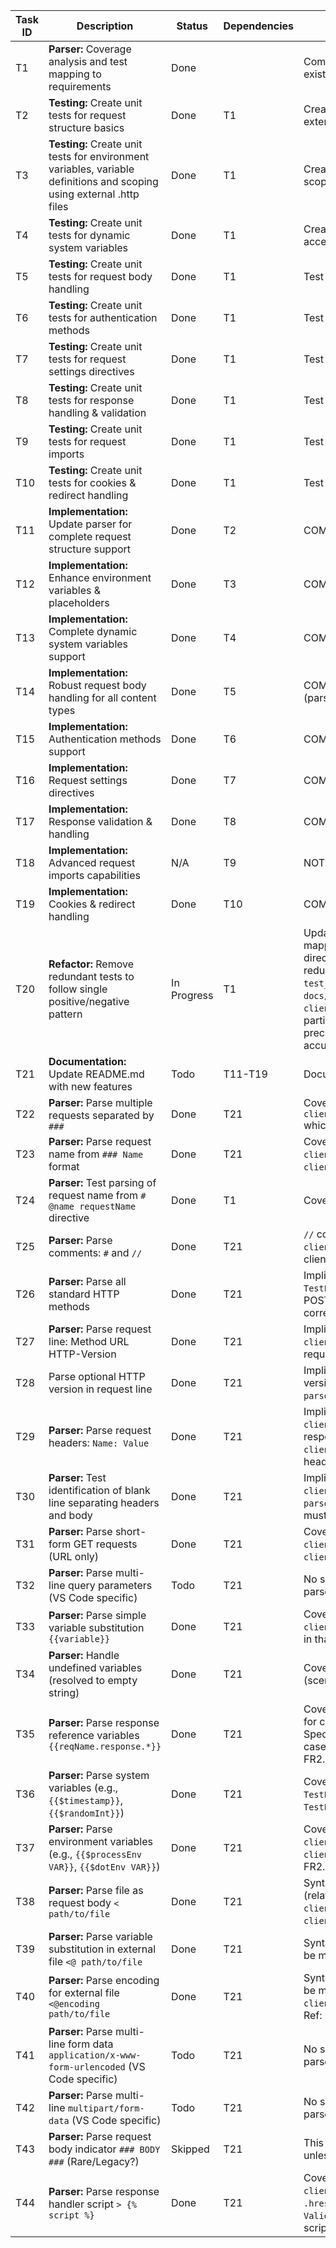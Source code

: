 | Task ID | Description                                                                 | Status | Dependencies | Notes                                                                                                |
|---------|-----------------------------------------------------------------------------|--------|--------------|------------------------------------------------------------------------------------------------------|
| T1      | **Parser:** Coverage analysis and test mapping to requirements           | Done   |              | Completed analysis in test_coverage_mapping.md identifying gaps between existing tests and http_syntax.md requirements |
| T2      | **Testing:** Create unit tests for request structure basics             | Done   | T1           | Created comprehensive tests for request structure basics (FR1.1-1.8) using external .http files     |
| T3      | **Testing:** Create unit tests for environment variables, variable definitions and scoping using external .http files | Done   | T1           | Created comprehensive tests for environment variables, variable definitions and scoping using external .http files |
| T4      | **Testing:** Create unit tests for dynamic system variables             | Done   | T1           | Created comprehensive tests for dynamic system variables and environment access using external .http files |
| T5      | **Testing:** Create unit tests for request body handling                | Done | T1           | Test FR4.1-4.5 using external .http files                                                          |
| T6      | **Testing:** Create unit tests for authentication methods               | Done | T1           | Test FR5.1-5.3 using external .http files                                                          |
| T7      | **Testing:** Create unit tests for request settings directives          | Done | T1           | Test FR6.1-6.2 using external .http files                                                          |
| T8      | **Testing:** Create unit tests for response handling & validation       | Done   | T1           | Test FR7.1-7.3 using external .http files                                                          |
| T9      | **Testing:** Create unit tests for request imports                      | Done   | T1           | Test FR8.1-8.3 using external .http files                                                          |
| T10     | **Testing:** Create unit tests for cookies & redirect handling          | Done   | T1           | Test FR9.1-9.2 using external .http files                                                          |
| T11     | **Implementation:** Update parser for complete request structure support | Done   | T2           | COMPLETED: All FR1.1-1.8 features implemented (parser.go, request.go)                           |
| T12     | **Implementation:** Enhance environment variables & placeholders        | Done   | T3           | COMPLETED: All FR2.1-2.4 features implemented (variables.go, parser.go)                         |
| T13     | **Implementation:** Complete dynamic system variables support           | Done   | T4           | COMPLETED: All FR3.1-3.3 features implemented (variables.go)                                     |
| T14     | **Implementation:** Robust request body handling for all content types  | Done   | T5           | COMPLETED: All FR4.1-4.9 features implemented including external files (parser.go, client.go)   |
| T15     | **Implementation:** Authentication methods support                      | Done   | T6           | COMPLETED: All FR5.1-5.4 features implemented (parser.go)                                        |
| T16     | **Implementation:** Request settings directives                         | Done   | T7           | COMPLETED: All FR6.1-6.4 features implemented (parser.go, request.go)                           |
| T17     | **Implementation:** Response validation & handling                      | Done   | T8           | COMPLETED: All FR7.1-7.6 features implemented (validator.go, hresp_vars.go)                     |
| T18     | **Implementation:** Advanced request imports capabilities               | N/A    | T9           | NOT SUPPORTED: @import directive not part of documented syntax                                   |
| T19     | **Implementation:** Cookies & redirect handling                         | Done   | T10          | COMPLETED: All FR9.1-9.3 features implemented (client.go, request.go)                           |
| T20     | **Refactor:** Remove redundant tests to follow single positive/negative pattern | In Progress | T1       | Updated test_coverage_mapping.md for FR1. Analysis of FR1 revealed outdated mapping and several test/implementation gaps (e.g., short-form GET, @name directive testing, specific header scenarios) rather than significant test redundancies. Minimal test code consolidation for FR1. FR2 analysis complete: `test_coverage_mapping.md` updated to align FR2.1-FR2.5 requirements with `docs/http_syntax.md` and map to `parser_environment_vars_test.go`, `client_execute_vars_test.go`, and `client_execute_inplace_vars_test.go`. Identified partial coverage for `{{$env VAR_NAME}}` syntax and comprehensive variable precedence. No major redundancies found in existing FR2 tests; focus remains on accurate mapping and gap identification. Continuing analysis for FR3. |
| T21     | **Documentation:** Update README.md with new features                   | Todo   | T11-T19      | Document all new features and syntax support                                                       |
| T22     | **Parser:** Parse multiple requests separated by `###`        | Done   | T21 | Covered by `client_execute_core_test.go/TestExecuteFile_MultipleRequests` and `client_execute_core_test.go/TestExecuteFile_MultipleRequests_GreaterThanTwo` which execute files with multiple requests. Also implicitly by `parser_test.go` tests. |
| T23     | **Parser:** Parse request name from `### Name` format | Done   | T21 | Covered by `parser_test.go/TestParseRequest_RequestNaming` (uses `client.ExecuteFile`). This test will be moved to `client_execute_file_parser_integration_test.go`. |
| T24     | **Parser:** Test parsing of request name from `# @name requestName` directive | Done   | T1           | Covered by `parser_test.go/TestParseRequest_RequestNaming`. Ref: FR1.3                            |
| T25     | **Parser:** Parse comments: `#` and `//` | Done | T21 | `//` covered by `parser_test.go/TestParseRequest_SlashStyleComments` (uses `client.ExecuteFile`, will be moved). `#` comments implicitly handled/ignored in many client execution tests across `test/*_test.go`. |
| T26     | **Parser:** Parse all standard HTTP methods          | Done | T21 | Implicitly covered by various tests in `client_execute_core_test.go` (e.g., `TestExecuteFile_SingleRequest` (GET), `TestExecuteFile_MultipleRequests` (GET, POST)) and other client execution tests that use different methods. The parser must correctly identify these for client execution to work. |
| T27     | **Parser:** Parse request line: Method URL HTTP-Version | Done | T21 | Implicitly covered by all client execution tests in `parser_test.go`, `client_execute_core_test.go`, etc., as they all parse request lines to execute requests. |
| T28     | Parse optional HTTP version in request line | Done | T21 | Implicitly covered by client execution tests. Some test files may use short-form (no version), others full. Parser handles this for successful execution. `parser_test.go/TestParseRequest_ShortFormGET` explicitly tests no version. |
| T29     | **Parser:** Parse request headers: `Name: Value` | Done | T21 | Implicitly covered by client execution tests that set and verify headers (e.g., `client_execute_core_test.go/TestExecuteFile_CapturesResponseHeaders` for response, but request headers are similarly parsed for sending). `client_execute_vars_test.go/TestExecuteFile_WithCustomVariables` also involves headers with variables. |
| T30     | **Parser:** Test identification of blank line separating headers and body | Done | T21 | Implicitly covered by client execution tests that include request bodies (e.g., `client_execute_core_test.go/TestExecuteFile_MultipleRequests` with POST, `parser_test.go/TestParserExternalFileDirectives` with body directives). Parser must correctly identify body start. Ref: FR1.8 |
| T31     | **Parser:** Parse short-form GET requests (URL only) | Done | T21 | Covered by `parser_test.go/TestParseRequest_ShortFormGET` (uses `client.ExecuteFile`). This test will be moved to `client_execute_file_parser_integration_test.go`. |
| T32     | **Parser:** Parse multi-line query parameters (VS Code specific) | Todo | T21 | No specific client execution test identified for this exact syntax. Requires dedicated parser tests. |
| T33     | **Parser:** Parse simple variable substitution `{{variable}}` | Done | T21 | Covered extensively by `client_execute_vars_test.go/TestExecuteFile_WithCustomVariables` and other tests in that file. |
| T34     | **Parser:** Handle undefined variables (resolved to empty string) | Done | T21 | Covered by `client_execute_vars_test.go/TestExecuteFile_WithCustomVariables` (scenario SCENARIO-LIB-013-005). |
| T35     | **Parser:** Parse response reference variables `{{reqName.response.*}}` | Done | T21 | Covered by `parser_authentication_test.go/TestOAuthFlowWithRequestReferences` for client execution. Parser must recognize this syntax for the client to resolve it. Specific parser-level tests for syntax variations could be added if complex edge cases are found. Ref: FR2.5 (Note: FR mapping for this was FR7.2, task tracker was FR2.5, aligning to FR2.5 for variable type) |
| T36     | **Parser:** Parse system variables (e.g., `{{$timestamp}}`, `{{$randomInt}}`) | Done | T21 | Covered by `client_execute_vars_test.go` in tests like `TestExecuteFile_VariableFunctionConsistency` (`$uuid`, `$timestamp`, `$randomInt`) and `TestExecuteFile_WithExtendedRandomSystemVariables` (`$random.*`). |
| T37     | **Parser:** Parse environment variables (e.g., `{{$processEnv VAR}}`, `{{$dotEnv VAR}}`) | Done | T21 | Covered by `client_execute_vars_test.go/TestExecuteFile_WithProcessEnvSystemVariable` and `client_execute_vars_test.go/TestExecuteFile_WithDotEnvSystemVariable`. Ref: FR2.3 (system/env vars) |
| T38     | **Parser:** Parse file as request body `< path/to/file` | Done | T21 | Syntax parsing covered by `parser_test.go/TestParserExternalFileDirectives` (related directives, will be moved). Client execution using this in `client_execute_core_test.go/TestExecuteFile_FileBodyJSON` and `client_execute_core_test.go/TestExecuteFile_FileBodyText`. |
| T39     | **Parser:** Parse variable substitution in external file `<@ path/to/file` | Done | T21 | Syntax parsing covered by `parser_test.go/TestParserExternalFileDirectives` (will be moved). Ref: FR4.5 |
| T40     | **Parser:** Parse encoding for external file `<@encoding path/to/file` | Done | T21 | Syntax parsing covered by `parser_test.go/TestParserExternalFileDirectives` (will be moved). Client execution in `client_execute_external_file_test.go/TestExecuteFile_ExternalFileWithEncoding`. Ref: FR4.6 |
| T41     | **Parser:** Parse multi-line form data `application/x-www-form-urlencoded` (VS Code specific) | Todo | T21 | No specific client execution test identified for this exact syntax. Requires dedicated parser tests. |
| T42     | **Parser:** Parse multi-line `multipart/form-data` (VS Code specific) | Todo | T21 | No specific client execution test identified for this exact syntax. Requires dedicated parser tests. |
| T43     | **Parser:** Parse request body indicator `### BODY ###` (Rare/Legacy?) | Skipped | T21 | This syntax is not standard for JetBrains .http files or common usage. Skipping unless explicitly requested. |
| T44     | **Parser:** Parse response handler script `> {% script %}` | Done | T21 | Covered by `client_execute_core_test.go/TestExecuteFile_MultipleRequests` and `client_execute_vars_test.go/TestExecuteFile_WithCustomVariables` which use `.hresp` files that can contain these scripts for validation. The client's `ValidateResponses` method processes these. Parser needs to correctly identify the script block. Ref: FR7.4 |












